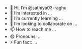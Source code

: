- 👋 Hi, I’m @sathiya03-raghu
- 👀 I’m interested in ...
- 🌱 I’m currently learning ...
- 💞️ I’m looking to collaborate on ...
- 📫 How to reach me ...
- 😄 Pronouns: ...
- ⚡ Fun fact: ...

<!---
sathiya03-raghu/sathiya03-raghu is a ✨ special ✨ repository because its `README.md` (this file) appears on your GitHub profile.
You can click the Preview link to take a look at your changes.
--->
